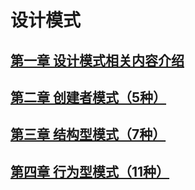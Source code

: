 # 设计模式

## [第一章 设计模式相关内容介绍](./%E7%AC%AC%E4%B8%80%E7%AB%A0/%E7%AC%AC%E4%B8%80%E7%AB%A0.md)

## [第二章 创建者模式（5种）](./%E7%AC%AC%E4%BA%8C%E7%AB%A0/%E7%AC%AC%E4%BA%8C%E7%AB%A0.md)

## [第三章 结构型模式（7种）](./%E7%AC%AC%E4%B8%89%E7%AB%A0/%E7%AC%AC%E4%B8%89%E7%AB%A0.md)

## [第四章 行为型模式（11种）](./%E7%AC%AC%E5%9B%9B%E7%AB%A0/%E7%AC%AC%E5%9B%9B%E7%AB%A0.md)
